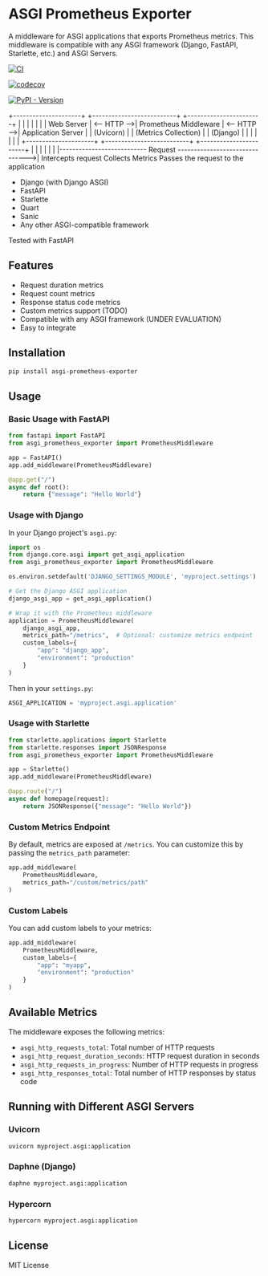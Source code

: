 # ASGI Prometheus Exporter

A middleware for ASGI applications that exports Prometheus metrics. This middleware is compatible with any ASGI framework (Django, FastAPI, Starlette, etc.) and ASGI Servers.

[![CI](https://github.com/agent-hellboy/asgi-prometheus-exporter/actions/workflows/ci.yml/badge.svg)](https://github.com/agent-hellboy/asgi-prometheus-exporter/actions/workflows/ci.yml)

[![codecov](https://codecov.io/gh/Agent-Hellboy/asgi-prometheus-exporter/graph/badge.svg?token=NE7JS4FZHC)](https://codecov.io/gh/Agent-Hellboy/asgi-prometheus-exporter)

[![PyPI - Version](https://img.shields.io/pypi/v/asgi-prometheus-exporter.svg)](https://pypi.org/project/asgi-prometheus-exporter/)


+---------------------+             +--------------------------+             +-----------------------+
|                     |             |                          |             |                       |
|    Web Server       | <-- HTTP -->|   Prometheus Middleware | <-- HTTP -->|  Application Server    |
|    (Uvicorn)        |             |   (Metrics Collection)   |             |     (Django)          |
|                     |             |                          |             |                       |
+---------------------+             +--------------------------+             +-----------------------+
               |                               |                                    |
               |                               |                                    |
               |--------------------------- Request ------------------------------->|
                                        Intercepts request
                                        Collects Metrics
                                        Passes the request to the application

- Django (with Django ASGI)
- FastAPI 
- Starlette
- Quart
- Sanic
- Any other ASGI-compatible framework

Tested with FastAPI 

## Features

- Request duration metrics
- Request count metrics
- Response status code metrics
- Custom metrics support (TODO)
- Compatible with any ASGI framework (UNDER EVALUATION)
- Easy to integrate

## Installation

```bash
pip install asgi-prometheus-exporter
```

## Usage

### Basic Usage with FastAPI

```python
from fastapi import FastAPI
from asgi_prometheus_exporter import PrometheusMiddleware

app = FastAPI()
app.add_middleware(PrometheusMiddleware)

@app.get("/")
async def root():
    return {"message": "Hello World"}
```

### Usage with Django

In your Django project's `asgi.py`:

```python
import os
from django.core.asgi import get_asgi_application
from asgi_prometheus_exporter import PrometheusMiddleware

os.environ.setdefault('DJANGO_SETTINGS_MODULE', 'myproject.settings')

# Get the Django ASGI application
django_asgi_app = get_asgi_application()

# Wrap it with the Prometheus middleware
application = PrometheusMiddleware(
    django_asgi_app,
    metrics_path="/metrics",  # Optional: customize metrics endpoint
    custom_labels={
        "app": "django_app",
        "environment": "production"
    }
)
```

Then in your `settings.py`:
```python
ASGI_APPLICATION = 'myproject.asgi.application'
```

### Usage with Starlette

```python
from starlette.applications import Starlette
from starlette.responses import JSONResponse
from asgi_prometheus_exporter import PrometheusMiddleware

app = Starlette()
app.add_middleware(PrometheusMiddleware)

@app.route("/")
async def homepage(request):
    return JSONResponse({"message": "Hello World"})
```

### Custom Metrics Endpoint

By default, metrics are exposed at `/metrics`. You can customize this by passing the `metrics_path` parameter:

```python
app.add_middleware(
    PrometheusMiddleware,
    metrics_path="/custom/metrics/path"
)
```

### Custom Labels

You can add custom labels to your metrics:

```python
app.add_middleware(
    PrometheusMiddleware,
    custom_labels={
        "app": "myapp",
        "environment": "production"
    }
)
```

## Available Metrics

The middleware exposes the following metrics:

- `asgi_http_requests_total`: Total number of HTTP requests
- `asgi_http_request_duration_seconds`: HTTP request duration in seconds
- `asgi_http_requests_in_progress`: Number of HTTP requests in progress
- `asgi_http_responses_total`: Total number of HTTP responses by status code

## Running with Different ASGI Servers

### Uvicorn
```bash
uvicorn myproject.asgi:application
```

### Daphne (Django)
```bash
daphne myproject.asgi:application
```

### Hypercorn
```bash
hypercorn myproject.asgi:application
```

## License

MIT License 

